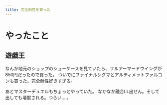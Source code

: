 ```yaml
---
title: 完全耐性を買った
---
```


# やったこと

## 遊戯王

なんか地元のショップのショーケースを見ていたら、フルアーマードウイングが850円だったので買った。
ついでにファイナルシグマとアルティメットファルコンも買った。完全耐性好きすぎる。

あとマスターデュエルもちょっとやっていた。
なかなか融合LL出せん。そして出しても壊獣される。つらい‥‥。
